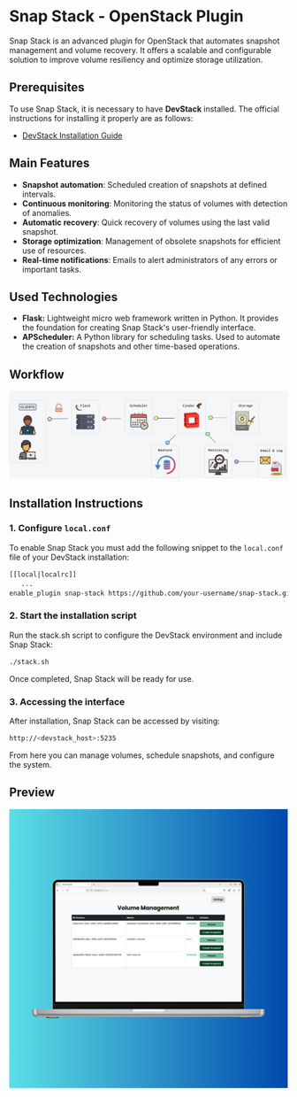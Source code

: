 # Snap Stack - OpenStack Plugin

Snap Stack is an advanced plugin for OpenStack that automates snapshot management and volume recovery. It offers a scalable and configurable solution to improve volume resiliency and optimize storage utilization.

## Prerequisites

To use Snap Stack, it is necessary to have **DevStack** installed. The official instructions for installing it properly are as follows:

- [DevStack Installation Guide](https://docs.openstack.org/devstack/latest/)

## Main Features

- **Snapshot automation**: Scheduled creation of snapshots at defined intervals.
- **Continuous monitoring**: Monitoring the status of volumes with detection of anomalies.
- **Automatic recovery**: Quick recovery of volumes using the last valid snapshot.
- **Storage optimization**: Management of obsolete snapshots for efficient use of resources.
- **Real-time notifications**: Emails to alert administrators of any errors or important tasks.

## Used Technologies

- **Flask:** Lightweight micro web framework written in Python. It provides the foundation for creating Snap Stack's user-friendly interface.
- **APScheduler:** A Python library for scheduling tasks. Used to automate the creation of snapshots and other time-based operations.

## Workflow

![Snap Stack Workflow](images/animated_workflow.gif "Snap Stack Workflow")

## Installation Instructions

### 1. Configure `local.conf`

To enable Snap Stack you must add the following snippet to the `local.conf` file of your DevStack installation:

```bash
[[local|localrc]]
   ...
enable_plugin snap-stack https://github.com/your-username/snap-stack.git main
```

### 2. Start the installation script

Run the stack.sh script to configure the DevStack environment and include Snap Stack:
```bash
./stack.sh
```

Once completed, Snap Stack will be ready for use.

### 3. Accessing the interface

After installation, Snap Stack can be accessed by visiting:
```bash
http://<devstack_host>:5235
```
From here you can manage volumes, schedule snapshots, and configure the system.

## Preview

![Volume Management Interface](images/homepage_snapstack_bg.png "Volume Management Interface")
